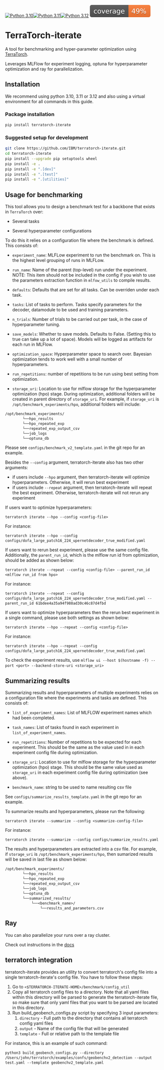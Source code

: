 [![Python 3.10](https://img.shields.io/badge/python-3.10-blue.svg)](https://www.python.org/downloads/release/python-3100/)[![Python 3.11](https://img.shields.io/badge/python-3.11-blue.svg)](https://www.python.org/downloads/release/python-3110/)[![Python 3.12](https://img.shields.io/badge/python-3.12-blue.svg)](https://www.python.org/downloads/release/python-3120/)
![alt text](./coverage.svg)
# TerraTorch-iterate

A tool for benchmarking and hyper-parameter optimization using [TerraTorch](https://github.ibm.com/GeoFM-Finetuning/terratorch).

Leverages MLFlow for experiment logging, optuna for hyperparameter optimization and ray for parallelization.

## Installation

We recommend using python 3.10, 3.11 or 3.12 and also using a virtual environment for all commands in this guide.

### Package installation

```sh
pip install terratorch-iterate
```

### Suggested setup for development

```sh
git clone https://github.com/IBM/terratorch-iterate.git
cd terratorch-iterate
pip install --upgrade pip setuptools wheel
pip install -e .
pip install -e ".[dev]"
pip install -e ".[test]"
pip install -e ".[utilities]"
```

## Usage for benchmarking

This tool allows you to design a benchmark test for a backbone that exists in `TerraTorch` over:

- Several tasks

- Several hyperparameter configurations

To do this it relies on a configuration file where the benchmark is defined. This consists of:

- `experiment_name`: MLFLow experiment to run the benchmark on. This is the highest level grouping of runs in MLFLow.

- `run_name`: Name of the parent (top-level) run under the experiment. NOTE: This item should not be included in the config if you wish to use the parameters extraction function in `mlfow_utils` to compile results.

- `defaults`: Defaults that are set for all tasks. Can be overriden under each task.

- `tasks`: List of tasks to perform. Tasks specify parameters for the decoder, datamodule to be used and training parameters.

- `n_trials`: Number of trials to be carried out per task, in the case of hyperparameter tuning.

- `save_models`: Whether to save models. Defaults to False. (Setting this to true can take up a lot of space). Models will be logged as artifacts for each run in MLFlow.

- `optimization_space`: Hyperparameter space to search over. Bayesian optimization tends to work well with a small number of hyperparameters.

- `run_repetitions`: number of repetitions to be run using best setting from optimization. 

- `storage_uri`: Location to use for mlflow storage for the hyperparameter optimization (hpo) stage. During optimization, additional folders will be created in parent directory of `storage_uri`. For example, if `storage_uri` is `/opt/benchmark_experiments/hpo`, additional folders will include: 
```
/opt/benchmark_experiments/
        └──hpo_results
        └──hpo_repeated_exp
        └──repeated_exp_output_csv
        └──job_logs
        └──optuna_db
```

Please see `configs/benchmark_v2_template.yaml` in the git repo for an example.

Besides the `--config` argument, terratorch-iterate also has two other arguments: 
* if users include `--hpo` argument, then terratorch-iterate will optimize hyperparameters. Otherwise, it will rerun best experiment 
* if users include `--repeat` argument, then terratorch-iterate will repeat the best experiment. Otherwise, terratorch-iterate will not rerun any experiment

If users want to optimize hyperparameters:
```shell
terratorch iterate --hpo --config <config-file>
```

For instance:
```shell
terratorch iterate --hpo --config configs/dofa_large_patch16_224_upernetdecoder_true_modified.yaml
```


If users want to rerun best experiment, please use the same config file. Additionally, the `parent_run_id`, which is the mlflow run id from optimization, should be added as shown below:
```shell
terratorch iterate --repeat --config <config-file> --parent_run_id <mlflow run_id from hpo>
```
For instance:
```shell
terratorch iterate --repeat --config configs/dofa_large_patch16_224_upernetdecoder_true_modified.yaml --parent_run_id 61bdee4a35a94f988ad30c46c87d4fbd
```

If users want to optimize hyperparameters then the rerun best experiment in a single command, please use both settings as shown below:
```shell
terratorch iterate --hpo --repeat --config <config-file>
```
For instance:
```shell
terratorch iterate --hpo --repeat --config configs/dofa_large_patch16_224_upernetdecoder_true_modified.yaml
```

To check the experiment results, use `mlflow ui --host $(hostname -f) --port <port> --backend-store-uri <storage_uri>` 


## Summarizing results
Summarizing results and hyperparameters of multiple experiments relies on a configuration file where the experiments and tasks are defined. This consists of:

- `list_of_experiment_names`: List of MLFLOW experiment names which had been completed.

- `task_names`: List of tasks found in each experiment in `list_of_experiment_names`.

- `run_repetitions`: Number of repetitions to be expected for each experiment. This should be the same as the value used in in each experiment config file during optimization. 

- `storage_uri`: Location to use for mlflow storage for the hyperparameter optimization (hpo) stage. This should be the same value used as `storage_uri` in each experiment config file during optimization (see above).

- `benchmark_name`: string to be used to name resulting csv file



See `configs/summarize_results_template.yaml` in the git repo for an example.

To summarize results and hyperparameters, please run the following: 
```shell
terratorch iterate --summarize --config <summarize-config-file>
```
For instance:
```shell
terratorch iterate --summarize --config configs/summarize_results.yaml
```

The results and hyperparameters are extracted into a csv file. For example, if `storage_uri` is `/opt/benchmark_experiments/hpo`, then sumarized results will be saved in last file as shown below:
```
/opt/benchmark_experiments/
        └──hpo_results
        └──hpo_repeated_exp
        └──repeated_exp_output_csv
        └──job_logs
        └──optuna_db
        └──summarized_results/
            └──<benchmark_name>/
                └──results_and_parameters.csv
```


## Ray
You can also parallelize your runs over a ray cluster. 

Check out instructions in the [docs](./docs/ray.md)


## terratorch integration

terratorch-iterate provides an utility to convert terratorch's config file into a single terratorch-iterate's config file. You have to follow these steps:

1. Go to `<$TERRATORCH-ITERATE-HOME>/benchmark/config_util`
2. Copy all terratorch config files to a directory. Note that all yaml files within this directory will be parsed to generate the terratorch-iterate file, so make sure that only yaml files that you want to be parsed are located in this directory. 
3. Run build_geobench_configs.py script by specifying 3 input parameters:
     1. `directory`  - Full path to the directory that contains all terratorch config yaml files
     2. `output` - Name of the config file that will be generated
     3. `template` - Full or relative path to the template file
   
For instance, this is an example of such command:
```shell
python3 build_geobench_configs.py --directory /Users/john/terratorch/examples/confs/geobenchv2_detection --output test.yaml --template geobenchv2_template.yaml
```